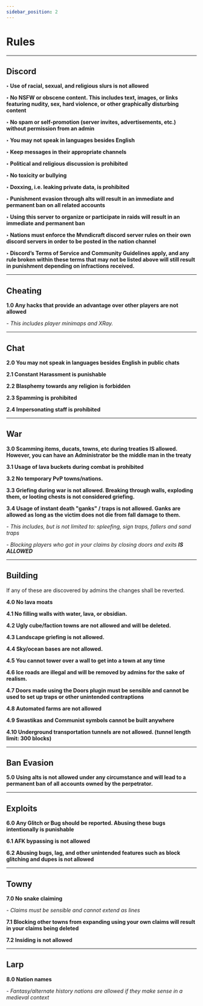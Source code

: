 ```yaml
---
sidebar_position: 2
---
```


# Rules

-----------
**Discord**
-----------
**‣ Use of racial, sexual, and religious slurs is not allowed**

**‣ No NSFW or obscene content. This includes text, images, or links featuring nudity, sex, hard violence, or other graphically disturbing content**

**‣ No spam or self-promotion (server invites, advertisements, etc.) without permission from an admin**

**‣ You may not speak in languages besides English**

**‣ Keep messages in their appropriate channels**

**‣ Political and religious discussion is prohibited**

**‣ No toxicity or bullying**

**‣ Doxxing, i.e. leaking private data, is prohibited**

**‣ Punishment evasion through alts will result in an immediate and permanent ban on all related accounts**

**‣ Using this server to organize or participate in raids will result in an immediate and permanent ban**

**‣ Nations must enforce the Mvndicraft discord server rules on their own discord servers in order to be posted in the nation channel**

**‣ Discord’s Terms of Service and Community Guidelines apply, and any rule broken within these terms that may not be listed above will still result in punishment depending on infractions received.**

------------
**Cheating**
------------
**1.0 Any hacks that provide an advantage over other players are not allowed**

_- This includes player minimaps and XRay._


--------
**Chat**
--------
**2.0 You may not speak in languages besides English in public chats**

**2.1 Constant Harassment is punishable**

**2.2 Blasphemy towards any religion is forbidden**

**2.3 Spamming is prohibited**

**2.4 Impersonating staff is prohibited**

-------
**War**
-------
**3.0 Scamming items, ducats, towns, etc during treaties IS allowed. However, you can have an Administrator be the middle man in the treaty**


**3.1 Usage of lava buckets during combat is prohibited**


**3.2 No temporary PvP towns/nations.**


**3.3 Griefing during war is not allowed. Breaking through walls, exploding them, or looting chests is not considered griefing.**


**3.4 Usage of instant death "ganks" / traps is not allowed. Ganks are allowed as long as the victim does not die from fall damage to them.**

_- This includes, but is not limited to: spleefing, sign traps, fallers and sand traps_

_- Blocking players who got in your claims by closing doors and exits **IS ALLOWED**_

------------
**Building**
------------

If any of these are discovered by admins the changes shall be reverted.

**4.0 No lava moats**


**4.1 No filling walls with water, lava, or obsidian.**


**4.2 Ugly cube/faction towns are not allowed and will be deleted.**


**4.3 Landscape griefing is not allowed.**


**4.4 Sky/ocean bases are not allowed.**


**4.5 You cannot tower over a wall to get into a town at any time**


**4.6 Ice roads are illegal and will be removed by admins for the sake of realism.**


**4.7 Doors made using the Doors plugin must be sensible and cannot be used to set up traps or other unintended contraptions**


**4.8 Automated farms are not allowed**


**4.9 Swastikas and Communist symbols cannot be built anywhere**

**4.10 Underground transportation tunnels are not allowed. (tunnel length limit: 300 blocks)**



---------------
**Ban Evasion**
---------------
**5.0 Using alts is not allowed under any circumstance and will lead to a permanent ban of all accounts owned by the perpetrator.**

------------
**Exploits**
------------
**6.0 Any Glitch or Bug should be reported. Abusing these bugs intentionally is punishable**

**6.1 AFK bypassing is not allowed**

**6.2 Abusing bugs, lag, and other unintended features such as block glitching and dupes is not allowed**

---------
**Towny**
---------
**7.0 No snake claiming**

_- Claims must be sensible and cannot extend as lines_

**7.1 Blocking other towns from expanding using your own claims will result in your claims being deleted**

**7.2 Insiding is not allowed**

---------
**Larp**
---------

**8.0 Nation names**

_- Fantasy/alternate history nations are allowed if they make sense in a medieval context_

            



